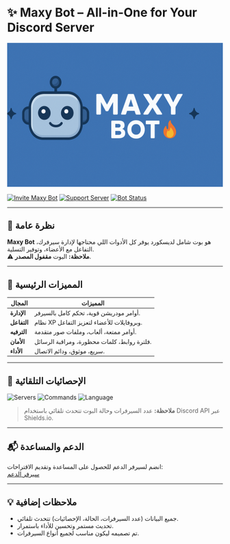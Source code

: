 # ✨ Maxy Bot – All-in-One for Your Discord Server

![Maxy Bot Banner](maxy-banner.png)

[![Invite Maxy Bot](https://img.shields.io/badge/Invite-Bot-blue?style=for-the-badge)](https://discord.com/oauth2/authorize?client_id=1409945925064982668&permissions=268823630&scope=bot%20applications.commands) 
[![Support Server](https://img.shields.io/badge/Support-Discord-purple?style=for-the-badge)](https://discord.gg/tSTFAEgewm)
[![Bot Status](https://img.shields.io/discord/1409945925064982668?label=Status&logo=discord&color=green)](https://discord.com)

---

## 🌟 نظرة عامة

**Maxy Bot** هو بوت شامل لديسكورد يوفر كل الأدوات اللي محتاجها لإدارة سيرفرك، التفاعل مع الأعضاء، وتوفير التسلية.  
⚠️ **ملاحظة:** البوت **مقفول المصدر**.

---

## 🔹 المميزات الرئيسية

| المجال          | المميزات |
|----------------|----------|
| **الإدارة**     | أوامر مودريشن قوية، تحكم كامل بالسيرفر. |
| **التفاعل**     | نظام XP وبروفايلات للأعضاء لتعزيز التفاعل. |
| **الترفيه**     | أوامر ممتعة، ألعاب، وملفات صور متقدمة. |
| **الأمان**      | فلترة روابط، كلمات محظورة، ومراقبة الرسائل. |
| **الأداء**      | سريع، موثوق، ودائم الاتصال. |

---

## 🚀 الإحصائيات التلقائية

![Servers](https://img.shields.io/discord/1409945925064982668?label=Servers&style=for-the-badge)
![Commands](https://img.shields.io/badge/Commands-180-orange?style=for-the-badge)
![Language](https://img.shields.io/badge/Language-Python3.11-green?style=for-the-badge)

> **ملاحظة:** عدد السيرفرات وحالة البوت تتحدث تلقائي باستخدام Discord API عبر Shields.io.

---

## 📬 الدعم والمساعدة

انضم لسيرفر الدعم للحصول على المساعدة وتقديم الاقتراحات:  
[سيرفر الدعم](https://discord.gg/tSTFAEgewm)

---

## 💡 ملاحظات إضافية

- جميع البيانات (عدد السيرفرات، الحالة، الإحصائيات) تتحدث تلقائي.  
- تحديث مستمر وتحسين للأداء باستمرار.  
- تم تصميمه ليكون مناسب لجميع أنواع السيرفرات.
